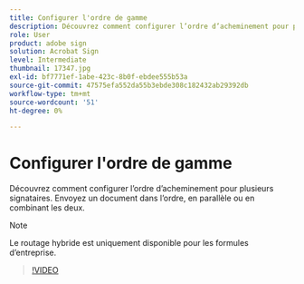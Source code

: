 ```yaml
---
title: Configurer l'ordre de gamme
description: Découvrez comment configurer l’ordre d’acheminement pour plusieurs signataires
role: User
product: adobe sign
solution: Acrobat Sign
level: Intermediate
thumbnail: 17347.jpg
exl-id: bf7771ef-1abe-423c-8b0f-ebdee555b53a
source-git-commit: 47575efa552da55b3ebde308c182432ab29392db
workflow-type: tm+mt
source-wordcount: '51'
ht-degree: 0%

---
```


# Configurer l&#39;ordre de gamme

Découvrez comment configurer l’ordre d’acheminement pour plusieurs signataires. Envoyez un document dans l’ordre, en parallèle ou en combinant les deux.

>[!NOTE]
>
>Le routage hybride est uniquement disponible pour les formules d’entreprise.

>[!VIDEO](https://video.tv.adobe.com/v/17347?hidetitle=true)
